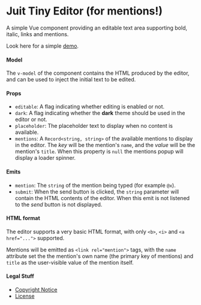 Juit Tiny Editor (for mentions!)
================================

A simple Vue component providing an editable text area supporting bold, italic,
links and mentions.

Look here for a simple [demo](https://juitnow.github.io/juit-vue-tiny-editor/).

#### Model

The `v-model` of the component contains the HTML produced by the editor, and
can be used to inject the initial text to be edited.

#### Props

* `editable`: A flag indicating whether editing is enabled or not.
* `dark`: A flag indicating whether the **dark** theme should be used in the
          editor or not.
* `placeholder`: The placeholder text to display when no content is available.
* `mentions`: A `Record<string, string>` of the available mentions to display
              in the editor. The _key_ will be the mention's `name`, and the
              _value_ will be the mention's `title`. When this property is
              `null` the mentions popup will display a loader spinner.

#### Emits

* `mention`: The `string` of the mention being typed (for example `@x`).
* `submit`: When the send button is clicked, the `string` parameter will contain
            the HTML contents of the editor. When this emit is not listened to
            the _send_ button is not displayed.

#### HTML format

The editor supports a very basic HTML format, with only `<b>`, `<i>` and
`<a href="...">` supported.

Mentions will be emitted as `<link rel="mention">` tags, with the `name`
attribute set the the mention's own name (the primary key of mentions) and
`title` as the user-visible value of the mention itself.

#### Legal Stuff

* [Copyright Notice](NOTICE.md)
* [License](LICENSE.md)
